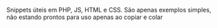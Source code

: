 Snippets úteis em PHP, JS, HTML e CSS. São apenas exemplos simples, não estando prontos para uso apenas ao copiar e colar
